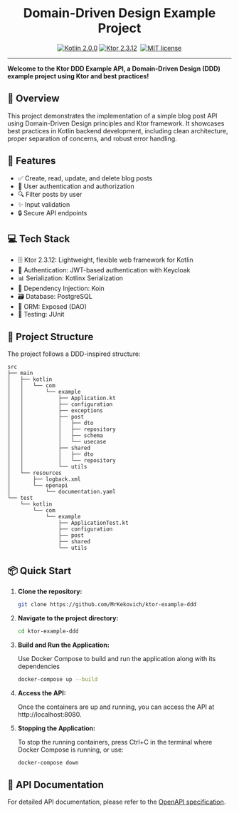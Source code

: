 <h1 align="center">Domain-Driven Design Example Project</h1>

<p align="center">
<a href="https://kotlinlang.org"><img src="https://img.shields.io/badge/kotlin-2.0.0-blue.svg?logo=kotlin" alt="Kotlin 2.0.0"></a>
<a href="https://ktor.io/"><img src="https://img.shields.io/badge/ktor-2.3.12-blue.svg?logo=ktor&logoColor=7f52ff" alt="Ktor 2.3.12"></a>
<img src="https://img.shields.io/badge/version-1.0.0-g.svg" alt="">
<a href="LICENSE"><img src="https://img.shields.io/badge/MIT-license-green.svg" alt="MIT license"></a>
</p>

---

**Welcome to the Ktor DDD Example API, a Domain-Driven Design (DDD) example project using Ktor and best practices!**

## 🌟 Overview

This project demonstrates the implementation of a simple blog post API using Domain-Driven Design principles and Ktor
framework. It showcases best practices in Kotlin backend development, including clean architecture, proper separation of
concerns, and robust error handling.

## 🎯 Features

- ✅ Create, read, update, and delete blog posts
- 👥 User authentication and authorization
- 🔍 Filter posts by user
- ✨ Input validation
- 🔒 Secure API endpoints

## 💻 Tech Stack

- 🗄️ Ktor 2.3.12: Lightweight, flexible web framework for Kotlin
- 🔐 Authentication: JWT-based authentication with Keycloak
- 📊 Serialization: Kotlinx Serialization
- 💉 Dependency Injection: Koin
- 🗃️ Database: PostgreSQL
- 🔗 ORM: Exposed (DAO)
- 🧪 Testing: JUnit

## 📁 Project Structure

The project follows a DDD-inspired structure:
```
src
├── main
│   ├── kotlin
│   │   └── com
│   │       └── example
│   │           ├── Application.kt
│   │           ├── configuration
│   │           ├── exceptions
│   │           ├── post
│   │           │   ├── dto
│   │           │   ├── repository
│   │           │   ├── schema
│   │           │   └── usecase
│   │           ├── shared
│   │           │   ├── dto
│   │           │   └── repository
│   │           └── utils
│   └── resources
│       ├── logback.xml
│       └── openapi
│           └── documentation.yaml
└── test
    └── kotlin
        └── com
            └── example
                ├── ApplicationTest.kt
                ├── configuration
                ├── post
                ├── shared
                └── utils
```

## 📦 Quick Start

1. **Clone the repository:**
   ```bash
   git clone https://github.com/MrKekovich/ktor-example-ddd
   ```

2. **Navigate to the project directory:**
   ```bash
   cd ktor-example-ddd
   ```

3. **Build and Run the Application:**

   Use Docker Compose to build and run the application along with its dependencies 
   ```bash
   docker-compose up --build
   ```

4. **Access the API:**

   Once the containers are up and running, you can access the API at http://localhost:8080.

5. **Stopping the Application:**

   To stop the running containers, press Ctrl+C in the terminal where Docker Compose is running, or use:
   ```bash
   docker-compose down
   ```

## 📖 API Documentation

For detailed API documentation, please refer to
the [OpenAPI specification](./src/main/resources/openapi/documentation.yaml).
